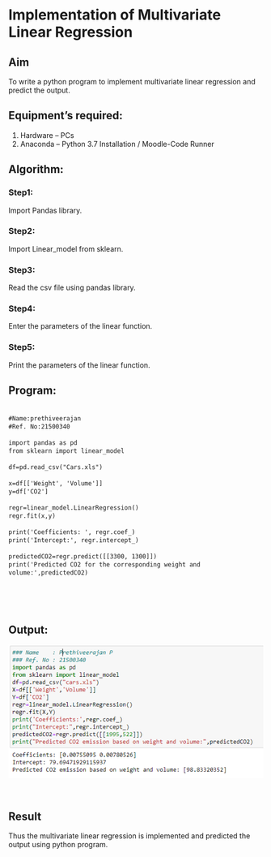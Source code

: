 # Implementation of Multivariate Linear Regression
## Aim
To write a python program to implement multivariate linear regression and predict the output.
## Equipment’s required:
1.	Hardware – PCs
2.	Anaconda – Python 3.7 Installation / Moodle-Code Runner
## Algorithm:
### Step1:
Import Pandas library.
<br>

### Step2:
Import Linear_model from sklearn.
<br>

### Step3:
Read the csv file using pandas library.
<br>

### Step4:
Enter the parameters of the linear function.
<br>

### Step5:
Print the parameters of the linear function.
<br>

## Program:
```

#Name:prethiveerajan
#Ref. No:21500340

import pandas as pd
from sklearn import linear_model

df=pd.read_csv("Cars.xls")

x=df[['Weight', 'Volume']]
y=df['CO2']

regr=linear_model.LinearRegression()
regr.fit(x,y)

print('Coefficients: ', regr.coef_)
print('Intercept:', regr.intercept_)

predictedCO2=regr.predict([[3300, 1300]])
print('Predicted CO2 for the corresponding weight and volume:',predictedCO2)





```
## Output:
![OUTPUT](ok.png)


<br>

## Result
Thus the multivariate linear regression is implemented and predicted the output using python program.